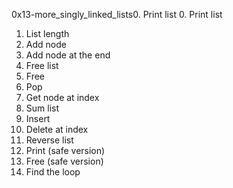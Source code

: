 0x13-more_singly_linked_lists0. Print list
0. Print list
1. List length
2. Add node
3. Add node at the end
4. Free list
5. Free
6. Pop
7. Get node at index
8. Sum list
9. Insert
10. Delete at index
11. Reverse list
12. Print (safe version)
13. Free (safe version)
14. Find the loop
